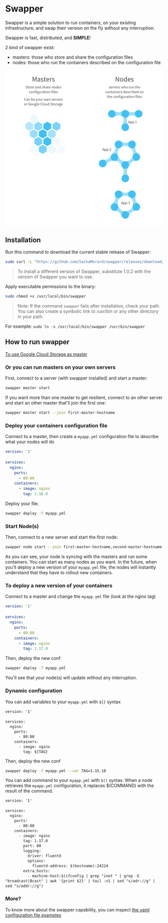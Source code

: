 # Swapper 

Swapper is a simple solution to run containers, on your existing infrastructure, and swap their version on the fly without any interruption.

Swapper is fast, distributed, and **SIMPLE**!

2 kind of swapper exist:
- masters: those who store and share the configuration files
- nodes: those who run the containers described on the configuration file

![Swapper](doc/swapper.jpg?raw=true "Swapper")

## Installation

Run this command to download the current stable release of Swapper:

```bash
sudo curl -L "https://github.com/SachaMorard/swapper/releases/download/1.0.2/swapper-$(uname -s)-$(uname -m)" -o /usr/local/bin/swapper
```
>To install a different version of Swapper, substitute 1.0.2 with the version of Swapper you want to use.

Apply executable permissions to the binary:

```bash
sudo chmod +x /usr/local/bin/swapper
```

>Note: If the command `swapper` fails after installation, check your path. You can also create a symbolic link to /usr/bin or any other directory in your path. 

For example: 
`sudo ln -s /usr/local/bin/swapper /usr/bin/swapper`


## How to run swapper

[To use Google Cloud Storage as master](https://github.com/SachaMorard/swapper/tree/master/doc/deployWithGCS.md)

### Or you can run masters on your own servers

First, connect to a server (with swapper installed) and start a master:
```bash
swapper master start
```

If you want more than one master to get resilient, connect to an other server and start an other master that'll join the first one:
```bash
swapper master start --join first-master-hostname
```

### Deploy your containers configuration file

Connect to a master, then create a `myapp.yml` configuration file to describe what your nodes will do
```yaml
version: '1'

services:
  nginx:
    ports:
      - 80:80
    containers:
      - image: nginx
        tag: 1.16.0
```

Deploy your file.
```bash
swapper deploy -f myapp.yml
```

### Start Node(s)

Then, connect to a new server and start the first node:
```bash
swapper node start --join first-master-hostname,second-master-hostname --apply myapp.yml
```
As you can see, your node is syncing with the masters and run some containers. You can start as many nodes as you want.
In the future, when you'll deploy a new version of your `myapp.yml` file, the nodes will instantly understand that they have to rollout new containers.


### To deploy a new version of your containers

Connect to a master and change the `myapp.yml` file (look at the nginx tag)
```yaml
version: '1'

services:
  nginx:
    ports:
      - 80:80
    containers:
      - image: nginx
        tag: 1.17.0
```

Then, deploy the new conf
```bash
swapper deploy -f myapp.yml
```
You'll see that your node(s) will update without any interruption.

### Dynamic configuration

You can add variables to your `myapp.yml` with `${}` syntax
```
version: '1'

services:
  nginx:
    ports:
      - 80:80
    containers:
      - image: nginx
        tag: ${TAG}
```
Then, deploy the new conf
```bash
swapper deploy -f myapp.yml --var TAG=1.15.10
```

You can add command to your `myapp.yml` with `$()` syntax. When a node retrieves the `myapp.yml` configuration, it replaces $(COMMAND) with the result of the command. 
```
version: '1'

services:
  nginx:
    ports:
      - 80:80
    containers:
      - image: nginx
        tag: 1.17.0
        port: 80
        logging:
          driver: fluentd
          options:
            fluentd-address: $(hostname):24224
        extra_hosts:
          - machine-host:$(ifconfig | grep "inet " | grep -E "broadcast|Bcast" | awk '{print $2}' | tail -n1 | sed "s/adr://g" | sed "s/addr://g")
```


### More?

To know more about the swapper capability, you can inspect [the yaml configuration file examples](https://github.com/SachaMorard/swapper/tree/master/doc/swapper.yml.examples)
